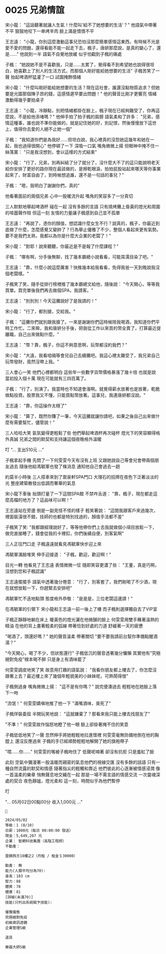 # 0025 兄弟情誼

宋小龍：
"這話聽著就讓人生氣！什麼叫'給不了她想要的生活'？"
他語氣中帶著不平
狠狠地咬下一串烤羊肉
臉上滿是憤憤不平

王志遠：
"小龍，你別這麼激動這事兒恐怕沒那麼簡單感情這東西，有時候不光是愛不愛的問題，還得看能不能一起走下去，楓子，唐妍那麼說，是真的變心了，還是……"
他說到一半
語氣不自覺地放緩
似乎怕戳到子楓的痛處

子楓：
"她說她不是不喜歡我，只是……太累了，覺得看不到希望她也說得很坦白，她喜歡上了別人的生活方式，而那個人剛好能給她想要的生活"
子楓苦笑了一聲
抬起啤酒杯猛灌了一口
試圖掩飾情緒

宋小龍：
"什麼叫剛好能給她想要的生活？現在這社會，誰還沒點物質追求？但她要是光圖那個陳子昂的錢，這感情遲早要出問題！"
他的聲音比剛才更響亮
情緒激動得幾乎要拍桌子

王志遠：
"小龍，冷靜點，別把情緒都掛在臉上，楓子現在已經夠難受了，你再這麼說，不是給他添堵嗎？"
他伸手拍了拍子楓的肩膀
語氣柔和了許多：
"兄弟，感情這種事，誰也說不準你能做的，就是記住她的好，別記恨，然後慢慢放下這世上，值得你去愛的人絕不止她一個"

子楓：
"我知道你們是為我好……但坦白說，我心裡真的沒怨她這幾年和她在一起，我也過得很開心"
他停頓了一下
深吸一口氣
嘴角微微上揚
但眼神中掩不住一絲落寞：
"只是我沒想到，會以這樣的方式結束"

宋小龍：
"行了，兄弟，別再糾結了分了就分了，沒什麼大不了的這只能說明老天給你安排了更好的路你現在最該做的，是擦乾眼淚，拍拍屁股站起來哪天等你事業起來了，財富自由了，到時候想追誰，還不是一句話的事兒？"

子楓：
"嗯，我明白了謝謝你們，真的"

他看著面前的兩個兄弟
心中一股暖流升起
嘴角的笑容多了一分真切

三人默默地舉起啤酒杯
碰在一起
沒有多餘的言語
只有燒烤攤上昏黃的燈光和周圍的喧囂聲作陪
但這一刻
友情的力量讓子楓感到自己並不孤單

王志遠：
"再說了，憑你的顏值，想認識什麼女生不行？說真的，楓子，你最近到底做了什麼，怎麼感覺又變帥了？行為舉止優雅了不少，整個人看起來更有氣勢。要不是我們太熟，我都以為你是什麼大企業的老闆了！"

宋小龍：
"對耶！說來聽聽，你最近是不是報了什麼課程？"

子楓：
"哪有啊，分手後無聊，找了幾本霸總小說看看，可能耳濡目染了吧。"

王志遠：
"靠，什麼小說這麼厲害？快推幾本給我看看，免得我爸一天到晚說我沒個老闆樣。"

子楓笑了笑，隨手從排行榜裡推了幾本霸總文給他，隨後說：
"今天開心，等等我買單。買完單後我們再去做個SPA，我請客。"

王志遠：
"別別別！今天這攤說好了是我請的！"

宋小龍：
"行了，都別搶，交給我。"

子楓：
"這攤你們就別跟我搶了。一來是謝謝你們這時候陪我喝酒，我知道你們平時工作忙。二來嘛，我和唐妍分手後，把我從工作以來買的幣全賣了，打算最近提離職，自己出來做點什麼。"

王志遠：
"幣？靠，楓子，你這不夠意思啊，玩幣都沒約我們？"

宋小龍：
"大遠，我看咱倆等會兒自己去續攤吧。我這心裡太難受了，我兄弟自己玩幣發財，竟然沒帶上我。"

三人會心一笑
他們心裡都明白
這些年一些數字貨幣價格暴漲了幾十倍
也就是說
當初投入個十萬
現在可能就有三四百萬了。

子楓：
"行了，別演了。我當時也不知道會漲啊。就覺得薪水放著也是放著，乾脆做點投資。股票我又不懂，只能買點幣放著。這事兒，我連唐妍都沒說。"

王志遠：
"靠，你這操作太穩了"

宋小龍：
"算了，既然你賺了一筆，今天這攤就讓你請吧，如果之後自己出來做什麼有需要幫忙，儘管說！"

三人哈哈大笑
氣氛變得更輕鬆了些
他們舉起啤酒杯再次碰杯
燈光下的笑容顯得格外真誠
兄弟之間的默契和支持讓這個夜晚格外溫暖

叮
“… 支出510元 …”

子楓拿起手機
先問了一下何雯雯今天有沒有上班
又跟她說自己等會兒會帶兩個朋友過去
隨後他給馮毓軍也發了條消息
通知他自己會過去一趟

約莫半小時後
三人搭車來到了禦泉軒SPA門口
大理石的招牌在夜色下泛著淡淡的光
整座建築散發出低調而奢華的氣息

宋小龍下車後
抬頭打量了一下這間SPA館
不禁咋舌道：
"靠，楓子，現在都走這麼高檔的地方了？這品味可以啊！"

王志遠站在旁邊
倒是一副見怪不怪的樣子
輕笑著說：
"這間我跟客戶來過幾次，裡面裝潢很不錯，技師的也都是特別找過的，顏值手法都不差"

子楓笑了笑:
"我都跟經理說好了，等等他帶你們上去我就做個小項目放鬆一下，做完直接睡了，錢會從我的卡裡扣，你們後續自便，別客氣啊"

三人正往門口走
子楓遠遠就看見馮毓軍快步迎上來

馮毓軍滿臉堆笑
伸手迎接道：
"子楓，歡迎，歡迎啊！"

目光一轉
他看見了王志遠
表情微微一怔
隨即笑容更濃了些：
"王董，真是巧啊，沒想到您和子楓認識"

王志遠擺擺手
語氣中透著幾分倦意：
"行了，別客套了，我們剛喝了不少酒，現在就想放鬆一下，你趕緊去安排吧"

馮毓軍忙不迭地點頭
態度格外恭敬：
"是是是，三位老闆這邊請！"

在馮毓軍的引領下
宋小龍和王志遠一前一後上了樓
而子楓則選擇獨自去了VIP室

子楓正靜靜地躺在床上
暖黃色的燈光灑在他微醺的臉上
何雯雯用雙手蘸著溫熱的精油
在他的背上畫著輕柔的弧線
帶著恰到好處的力道
舒緩著一天的疲憊

"喝酒了，頭還好嗎？"
她的聲音溫柔
帶著關切
"要不要我請前台幫你準備點醒酒湯？"

"今天開心，喝了不少，但狀態還行"
子楓低沉的聲音透著幾分慵懶
其實他有”究極絕對免疫”根本喝不醉
只是身上有酒味罷了

何雯雯調皮地笑了笑
故意用打趣的語氣說：
"我看你朋友都上樓去了，你怎麼沒跟著上去？最近樓上來了幾個年輕貌美的小妹妹呢，可熱鬧得很"

子楓側過身
嘴角微微上揚：
"這不是有你嗎？"
說完便湊過去
輕輕地在她臉上落下一吻

"流氓！"
何雯雯嬌嗔地推了他一下
"滿嘴酒味，臭死了"

子楓佯裝委屈
半開玩笑地說：
"這就嫌棄了？那看來我只能上樓去找朋友了"

"不準！"
何雯雯故作惱怒地瞪了他一眼
臉上卻掛著掩不住的笑意

子楓低低地笑了一聲
忽然伸手將她輕輕地拉進懷裡
何雯雯毫無防備地倒在他的胸膛上
還沒反應過來
子楓的手已經順勢輕輕地解開了她的旗袍帶子

"喂……你……"
何雯雯的嘴被子楓吻住了
低聲呢喃著
卻沒有抗拒
只是羞紅了臉

此刻
空氣中彌漫著一股溫暖而親密的氣息他們的視線交匯
沒有多餘的話語
只有一種自然流露的默契和情感
隨著指尖的輕觸和靠近
他們彼此的心逐漸被情感浸潤
像一首溫柔的樂章
悄無聲息地交織在一起
那是一場不需言語的情感交流
一次靈魂深處的契合
夜色靜謐，燈光柔和
這一刻，時間似乎為他們暫停

叮

"… 05月02日00點00分 收入1,000元 …"

```
📰

2024/05/02
等級：1 (0/10)
日薪：1000元（每日 00:00:00 發送）
現金：5,649,207 元
企業： 智網科技集團（高階工程師）
不動產：

雲錦西方18樓之2（月租 / 租金＄30000）

動產： 無
能力(人類平均分為70):
身高：183 cm
智力：88
體質：78
健康：81
[詳細(未滿70)]
技能(只列出系統賦予技能):

優雅儀態
究極絕對免疫
初級資訊透鏡
企業管理S級

道具

樂器大師S級

```